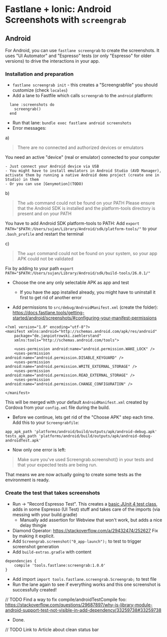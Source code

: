 # Fastlane + Ionic: Android Screenshots with `screengrab`

## Android

For Android, you can use `fastlane screengrab` to create the screenshots. It uses "UI Automator" and "Espresso" tests (or only "Espresso" for older versions) to drive the interactions in your app.

### Installation and preparation

- `fastlane screengrab init` - this creates a "Screengrabfile" you should customize (check `locales`)
- Add a lane to Fastfile which calls `screengrab` to the `android` platform:

```
  lane :screenshots do
    screengrab()
  end
```

- Run that lane:
  `bundle exec fastlane android screenshots`
- Error messages:

a)

> There are no connected and authorized devices or emulators

You need an active "device" (real or emulator) connected to your computer

```
- Just connect your Android device via USB
- You might have to install emulators in Android Studio (AVD Manager), activate them by running a native Android demo project (create one in Studio) in them
- Or you can use [Genymotion](TODO)
```

b)

> The `adb` command could not be found on your PATH
> Please ensure that the Android SDK is installed and the platform-tools directory is present and on your PATH

You have to add Android SDK platform-tools to PATH: Add `export PATH="$PATH:/Users/sujan/Library/Android/sdk/platform-tools/"` to your `.bash_profile` and restart the terminal

c)

> The `aapt` command could not be found on your system, so your app APK could not be validated

Fix by adding to your path `export PATH="$PATH:/Users/sujan/Library/Android/sdk/build-tools/26.0.1/"`

- Choose the one any only selectable APK as app and test
  - If you have the app installed already, you might have to uninstall it first to get rid of another error


- Add permissions to `src/debug/AndroidManifest.xml` (create the folder): https://docs.fastlane.tools/getting-started/android/screenshots/#configuring-your-manifest-permissions

```
<?xml version="1.0" encoding="utf-8"?>
<manifest xmlns:android="http://schemas.android.com/apk/res/android"
    package="de.janpiotrowski.zaehlerstand"
    xmlns:tools="http://schemas.android.com/tools">

    <uses-permission android:name="android.permission.WAKE_LOCK" />
    <uses-permission android:name="android.permission.DISABLE_KEYGUARD" />
    <uses-permission android:name="android.permission.WRITE_EXTERNAL_STORAGE" />
    <uses-permission android:name="android.permission.READ_EXTERNAL_STORAGE" />
    <uses-permission android:name="android.permission.CHANGE_CONFIGURATION" />

</manifest>
```

This will be merged with your default `AndroidManifest.xml` created by Cordova from your `config.xml` file during the build.

- Before we continue, lets get rid of the "Choose APK" step each time. Add this to your `Screengrabfile`:

```
app_apk_path 'platforms/android/build/outputs/apk/android-debug.apk'
tests_apk_path 'platforms/android/build/outputs/apk/android-debug-androidTest.apk'
```

- Now only one error is left:

> Make sure you've used Screengrab.screenshot() in your tests and that your expected tests are being run.

That means we are now actually going to create some tests as the environment is ready.

### Create the test that takes screenshots

- Run -> "Record Espresso Test". This creates a [basic JUnit 4 test class](https://developer.android.com/training/testing/start/index.html#junit), adds in some Espresso (UI Test) stuff and takes care of the imports (via messing with your build.gradle)
  - Manually add assertion for Webview that won't work, but adds a nice delay thingie
- Diamond Operator: https://stackoverflow.com/a/29432474/252627 Fix by making it explicit.
- Add `Screengrab.screenshot("0_app-launch");` to test to trigger screenshot generation
- Add `build-extras.gradle` with content

```
dependencies {
	compile 'tools.fastlane:screengrab:1.0.0'
}
```

- Add import `import tools.fastlane.screengrab.Screengrab;` to test file
- Run the lane again to see if everything works and this one screenshot is successfully created!

// TODO Find a way to fix compile/androidTestCompile foo: https://stackoverflow.com/questions/29687897/why-is-library-module-android-support-test-not-visible-in-add-dependency/33259738#33259738

- Done.

// TODO Link to Article about clean status bar
